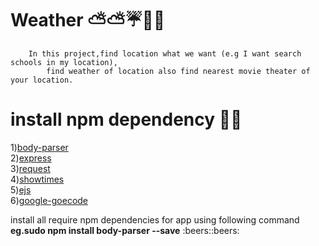 # Weather :partly_sunny::partly_sunny::umbrella::steam_locomotive::steam_locomotive:
        In this project,find location what we want (e.g I want search schools in my location),
            find weather of location also find nearest movie theater of your location.

# install npm dependency :paperclip::paperclip:
1)<a href="https://www.npmjs.com/package/body-parser">body-parser</a><br>
2)<a href="https://www.npmjs.com/package/express">express</a><br>
3)<a href="https://www.npmjs.com/package/request">request</a><br>
4)<a href="https://www.npmjs.com/package/showtimes">showtimes</a><br>
5)<a href="http://ejs.co/">ejs</a><br>
6)<a href="https://www.npmjs.com/package/google-geocode">google-goecode</a><br>

<p> install all require npm dependencies for app using following command<br>
<b>eg.sudo npm install body-parser --save</b>  :beers::beers:
</p>

